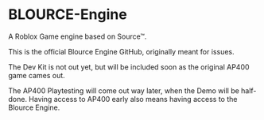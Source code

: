 # BLOURCE-Engine
A Roblox Game engine based on Source™.

This is the official Blource Engine GitHub, originally meant for issues.

The Dev Kit is not out yet, but will be included soon as the original AP400 game
cames out.

The AP400 Playtesting will come out way later, when the Demo will be half-done.
Having access to AP400 early also means having access to the Blource Engine.

